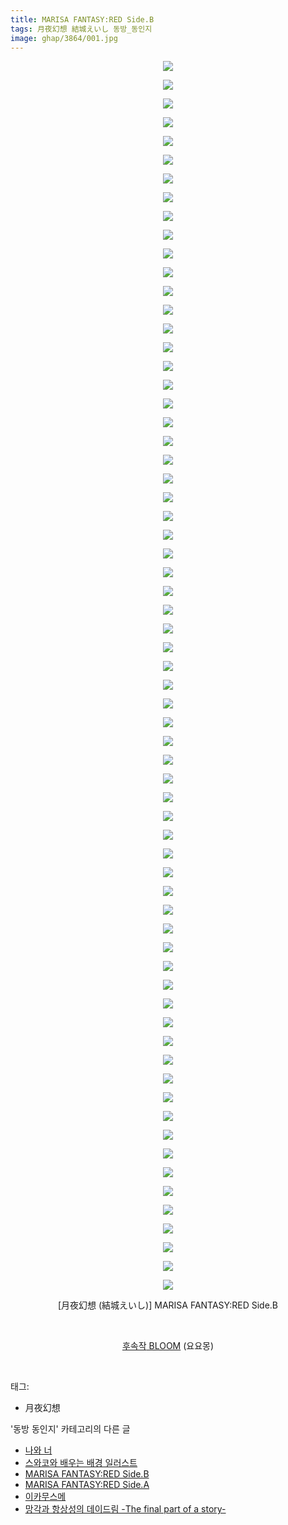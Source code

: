 ```yaml
---
title: MARISA FANTASY:RED Side.B
tags: 月夜幻想 結城えいし 동방_동인지
image: ghap/3864/001.jpg
---
```

<div class="article">
<p style="text-align: center; clear: none; float: none;"><img src="{{ site.nasurl }}/ghap/3864/001.jpg"/></p>
<p style="text-align: center; clear: none; float: none;"><img src="{{ site.nasurl }}/ghap/3864/002.jpg"/></p>
<p style="text-align: center; clear: none; float: none;"><img src="{{ site.nasurl }}/ghap/3864/003.jpg"/></p>
<p style="text-align: center; clear: none; float: none;"><img src="{{ site.nasurl }}/ghap/3864/004.jpg"/></p>
<p style="text-align: center; clear: none; float: none;"><img src="{{ site.nasurl }}/ghap/3864/005.jpg"/></p>
<p style="text-align: center; clear: none; float: none;"><img src="{{ site.nasurl }}/ghap/3864/006.jpg"/></p>
<p style="text-align: center; clear: none; float: none;"><img src="{{ site.nasurl }}/ghap/3864/007.jpg"/></p>
<p style="text-align: center; clear: none; float: none;"><img src="{{ site.nasurl }}/ghap/3864/008.jpg"/></p>
<p style="text-align: center; clear: none; float: none;"><img src="{{ site.nasurl }}/ghap/3864/009.jpg"/></p>
<p style="text-align: center; clear: none; float: none;"><img src="{{ site.nasurl }}/ghap/3864/010.jpg"/></p>
<p style="text-align: center; clear: none; float: none;"><img src="{{ site.nasurl }}/ghap/3864/011.jpg"/></p>
<p style="text-align: center; clear: none; float: none;"><img src="{{ site.nasurl }}/ghap/3864/012.jpg"/></p>
<p style="text-align: center; clear: none; float: none;"><img src="{{ site.nasurl }}/ghap/3864/013.jpg"/></p>
<p style="text-align: center; clear: none; float: none;"><img src="{{ site.nasurl }}/ghap/3864/014.jpg"/></p>
<p style="text-align: center; clear: none; float: none;"><img src="{{ site.nasurl }}/ghap/3864/015.jpg"/></p>
<p style="text-align: center; clear: none; float: none;"><img src="{{ site.nasurl }}/ghap/3864/016.jpg"/></p>
<p style="text-align: center; clear: none; float: none;"><img src="{{ site.nasurl }}/ghap/3864/017.jpg"/></p>
<p style="text-align: center; clear: none; float: none;"><img src="{{ site.nasurl }}/ghap/3864/018.jpg"/></p>
<p style="text-align: center; clear: none; float: none;"><img src="{{ site.nasurl }}/ghap/3864/019.jpg"/></p>
<p style="text-align: center; clear: none; float: none;"><img src="{{ site.nasurl }}/ghap/3864/020.jpg"/></p>
<p style="text-align: center; clear: none; float: none;"><img src="{{ site.nasurl }}/ghap/3864/021.jpg"/></p>
<p style="text-align: center; clear: none; float: none;"><img src="{{ site.nasurl }}/ghap/3864/022.jpg"/></p>
<p style="text-align: center; clear: none; float: none;"><img src="{{ site.nasurl }}/ghap/3864/023.jpg"/></p>
<p style="text-align: center; clear: none; float: none;"><img src="{{ site.nasurl }}/ghap/3864/024.jpg"/></p>
<p style="text-align: center; clear: none; float: none;"><img src="{{ site.nasurl }}/ghap/3864/025.jpg"/></p>
<p style="text-align: center; clear: none; float: none;"><img src="{{ site.nasurl }}/ghap/3864/026.jpg"/></p>
<p style="text-align: center; clear: none; float: none;"><img src="{{ site.nasurl }}/ghap/3864/027.jpg"/></p>
<p style="text-align: center; clear: none; float: none;"><img src="{{ site.nasurl }}/ghap/3864/028.jpg"/></p>
<p style="text-align: center; clear: none; float: none;"><img src="{{ site.nasurl }}/ghap/3864/029.jpg"/></p>
<p style="text-align: center; clear: none; float: none;"><img src="{{ site.nasurl }}/ghap/3864/030.jpg"/></p>
<p style="text-align: center; clear: none; float: none;"><img src="{{ site.nasurl }}/ghap/3864/031.jpg"/></p>
<p style="text-align: center; clear: none; float: none;"><img src="{{ site.nasurl }}/ghap/3864/032.jpg"/></p>
<p style="text-align: center; clear: none; float: none;"><img src="{{ site.nasurl }}/ghap/3864/033.jpg"/></p>
<p style="text-align: center; clear: none; float: none;"><img src="{{ site.nasurl }}/ghap/3864/034.jpg"/></p>
<p style="text-align: center; clear: none; float: none;"><img src="{{ site.nasurl }}/ghap/3864/035.jpg"/></p>
<p style="text-align: center; clear: none; float: none;"><img src="{{ site.nasurl }}/ghap/3864/036.jpg"/></p>
<p style="text-align: center; clear: none; float: none;"><img src="{{ site.nasurl }}/ghap/3864/037.jpg"/></p>
<p style="text-align: center; clear: none; float: none;"><img src="{{ site.nasurl }}/ghap/3864/038.jpg"/></p>
<p style="text-align: center; clear: none; float: none;"><img src="{{ site.nasurl }}/ghap/3864/039.jpg"/></p>
<p style="text-align: center; clear: none; float: none;"><img src="{{ site.nasurl }}/ghap/3864/040.jpg"/></p>
<p style="text-align: center; clear: none; float: none;"><img src="{{ site.nasurl }}/ghap/3864/041.jpg"/></p>
<p style="text-align: center; clear: none; float: none;"><img src="{{ site.nasurl }}/ghap/3864/042.jpg"/></p>
<p style="text-align: center; clear: none; float: none;"><img src="{{ site.nasurl }}/ghap/3864/043.jpg"/></p>
<p style="text-align: center; clear: none; float: none;"><img src="{{ site.nasurl }}/ghap/3864/044.jpg"/></p>
<p style="text-align: center; clear: none; float: none;"><img src="{{ site.nasurl }}/ghap/3864/045.jpg"/></p>
<p style="text-align: center; clear: none; float: none;"><img src="{{ site.nasurl }}/ghap/3864/046.jpg"/></p>
<p style="text-align: center; clear: none; float: none;"><img src="{{ site.nasurl }}/ghap/3864/047.jpg"/></p>
<p style="text-align: center; clear: none; float: none;"><img src="{{ site.nasurl }}/ghap/3864/048.jpg"/></p>
<p style="text-align: center; clear: none; float: none;"><img src="{{ site.nasurl }}/ghap/3864/049.jpg"/></p>
<p style="text-align: center; clear: none; float: none;"><img src="{{ site.nasurl }}/ghap/3864/050.jpg"/></p>
<p style="text-align: center; clear: none; float: none;"><img src="{{ site.nasurl }}/ghap/3864/051.jpg"/></p>
<p style="text-align: center; clear: none; float: none;"><img src="{{ site.nasurl }}/ghap/3864/052.jpg"/></p>
<p style="text-align: center; clear: none; float: none;"><img src="{{ site.nasurl }}/ghap/3864/053.jpg"/></p>
<p style="text-align: center; clear: none; float: none;"><img src="{{ site.nasurl }}/ghap/3864/054.jpg"/></p>
<p style="text-align: center; clear: none; float: none;"><img src="{{ site.nasurl }}/ghap/3864/055.jpg"/></p>
<p style="text-align: center; clear: none; float: none;"><img src="{{ site.nasurl }}/ghap/3864/056.jpg"/></p>
<p style="text-align: center; clear: none; float: none;"><img src="{{ site.nasurl }}/ghap/3864/057.jpg"/></p>
<p style="text-align: center; clear: none; float: none;"><img src="{{ site.nasurl }}/ghap/3864/058.jpg"/></p>
<p style="text-align: center; clear: none; float: none;"><img src="{{ site.nasurl }}/ghap/3864/059.jpg"/></p>
<p style="text-align: center; clear: none; float: none;"><img src="{{ site.nasurl }}/ghap/3864/060.jpg"/></p>
<p style="text-align: center; clear: none; float: none;"><img src="{{ site.nasurl }}/ghap/3864/061.jpg"/></p>
<p style="text-align: center; clear: none; float: none;"><img src="{{ site.nasurl }}/ghap/3864/062.jpg"/></p>
<p style="text-align: center; clear: none; float: none;"><img src="{{ site.nasurl }}/ghap/3864/063.jpg"/></p>
<p style="text-align: center; clear: none; float: none;"><img src="{{ site.nasurl }}/ghap/3864/064.jpg"/></p>
<p style="text-align: center; clear: none; float: none;"><img src="{{ site.nasurl }}/ghap/3864/065.jpg"/></p>
<p style="text-align: center; clear: none; float: none;"><img src="{{ site.nasurl }}/ghap/3864/066.jpg"/></p>
<p style="text-align: center; clear: none; float: none;">[月夜幻想 (結城えいし)] MARISA FANTASY:RED Side.B</p>
<p style="text-align: center; clear: none; float: none;"><br/></p>
<p style="text-align: center; clear: none; float: none;"><a class="tx-link" href="http://ghaptouhou.tistory.com/3868" target="_blank">후속작</a><a class="tx-link" href="http://ghaptouhou.tistory.com/3868" target="_blank"> BLOOM</a> (요요몽)</p>
<p><br/></p>
</div><div class="tagTrail">
<p>태그: </p>
<ul>
<li>月夜幻想</li>
</ul>
</div><div class="another">
<p>'동방 동인지' 카테고리의 다른 글</p>
<ul>
<li><a href="/2017-10-17-ghap_3866">나와 너</a></li>
<li><a href="/2017-10-17-ghap_3865">스와코와 배우는 배경 일러스트</a></li>
<li><a href="/2017-10-17-ghap_3864">MARISA FANTASY:RED Side.B</a></li>
<li><a href="/2017-10-17-ghap_3863">MARISA FANTASY:RED Side.A</a></li>
<li><a href="/2017-10-17-ghap_3862">이카무스메</a></li>
<li><a href="/2017-10-17-ghap_3861">망각과 항상성의 데이드림 -The final part of a story-</a></li>
</ul>
</div><div class="cb_module cb_fluid">
<div class="cb_wrt cb_profile">
</div><!-- commentList close -->
</div>